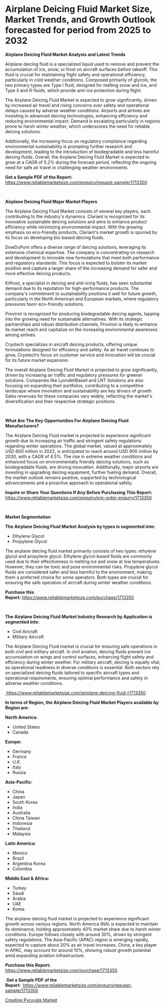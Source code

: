 <p><h1>Airplane Deicing Fluid Market Size, Market Trends, and Growth Outlook forecasted for period from 2025 to 2032</h1></p><p><strong>Airplane Deicing Fluid Market Analysis and Latest Trends</strong></p>
<p><p>Airplane deicing fluid is a specialized liquid used to remove and prevent the accumulation of ice, snow, or frost on aircraft surfaces before takeoff. This fluid is crucial for maintaining flight safety and operational efficiency, particularly in cold weather conditions. Composed primarily of glycols, the two primary types are Type I fluid, designed for melting snow and ice, and Type II and III fluids, which provide anti-ice protection during flight.</p><p>The Airplane Deicing Fluid Market is expected to grow significantly, driven by increased air travel and rising concerns over safety and operational delays caused by adverse weather conditions. Airports and airlines are investing in advanced deicing technologies, enhancing efficiency and reducing environmental impact. Demand is escalating particularly in regions prone to harsh winter weather, which underscores the need for reliable deicing solutions.</p><p>Additionally, the increasing focus on regulatory compliance regarding environmental sustainability is prompting further research and development, leading to the introduction of biodegradable and less harmful deicing fluids. Overall, the Airplane Deicing Fluid Market is expected to grow at a CAGR of 5.2% during the forecast period, reflecting the ongoing need for safe air travel in challenging weather environments.</p></p>
<p><strong>Get a Sample PDF of the Report:&nbsp;</strong> <a href="https://www.reliablemarketsize.com/enquiry/request-sample/1713350?utm_campaign=2565&utm_medium=2&utm_source=Github&utm_content=ia&utm_term=31032025&utm_id=airplane-deicing-fluid">https://www.reliablemarketsize.com/enquiry/request-sample/1713350</a></p>
<p>&nbsp;</p>
<p><strong>Airplane Deicing Fluid Major Market Players</strong></p>
<p><p>The Airplane Deicing Fluid Market consists of several key players, each contributing to the industry's dynamics. Clariant is recognized for its innovative sustainable deicing solutions and aims to enhance product efficiency while minimizing environmental impact. With the growing emphasis on eco-friendly products, Clariant's market growth is spurred by its focus on developing bio-based deicing fluids.</p><p>DowDuPont offers a diverse range of deicing solutions, leveraging its extensive chemical expertise. The company is concentrating on research and development to innovate new formulations that meet both performance and regulatory standards. This focus is expected to bolster its market position and capture a larger share of the increasing demand for safer and more effective deicing products.</p><p>Kilfrost, a specialist in deicing and anti-icing fluids, has seen substantial demand due to its reputation for high-performance products. The company's commitment to sustainability positions it well for future growth, particularly in the North American and European markets, where regulatory pressures favor eco-friendly solutions.</p><p>Proviron is recognized for producing biodegradable deicing agents, tapping into the growing need for sustainable alternatives. With its strategic partnerships and robust distribution channels, Proviron is likely to enhance its market reach and capitalize on the increasing environmental awareness among airlines.</p><p>Cryotech specializes in aircraft deicing products, offering unique formulations designed for efficiency and safety. As air travel continues to grow, Cryotech’s focus on customer service and innovation will be crucial for its future market expansion.</p><p>The overall Airplane Deicing Fluid Market is projected to grow significantly, driven by increasing air traffic and regulatory pressures for greener solutions. Companies like LyondellBasell and LNT Solutions are also focusing on expanding their portfolios, contributing to a competitive landscape where innovation and sustainability are key drivers of growth. Sales revenues for these companies vary widely, reflecting the market's diversification and their respective strategic positions.</p></p>
<p>&nbsp;</p>
<p><strong>What Are The Key Opportunities For Airplane Deicing Fluid Manufacturers?</strong></p>
<p><p>The Airplane Deicing Fluid market is projected to experience significant growth due to increasing air traffic and stringent safety regulations regarding winter operations. The global market, valued at approximately USD 600 million in 2022, is anticipated to reach around USD 800 million by 2030, with a CAGR of 4.5%. The rise in extreme weather conditions and enhanced focus on environmentally friendly deicing solutions, such as biodegradable fluids, are driving innovation. Additionally, major airports are investing in upgrading deicing equipment, further fueling demand. Overall, the market outlook remains positive, supported by technological advancements and a proactive approach to operational safety.</p></p>
<p><strong>Inquire or Share Your Questions If Any Before Purchasing This Report:</strong> <a href="https://www.reliablemarketsize.com/enquiry/pre-order-enquiry/1713350?utm_campaign=2565&utm_medium=2&utm_source=Github&utm_content=ia&utm_term=31032025&utm_id=airplane-deicing-fluid">https://www.reliablemarketsize.com/enquiry/pre-order-enquiry/1713350</a></p>
<p>&nbsp;</p>
<p><strong>Market Segmentation</strong></p>
<p><strong>The Airplane Deicing Fluid Market Analysis by types is segmented into:</strong></p>
<p><ul><li>Ethylene Glycol</li><li>Propylene Glycol</li></ul></p>
<p><p>The airplane deicing fluid market primarily consists of two types: ethylene glycol and propylene glycol. Ethylene glycol-based fluids are commonly used due to their effectiveness in melting ice and snow at low temperatures. However, they can be toxic and pose environmental risks. Propylene glycol fluids are considered safer and less harmful to the environment, making them a preferred choice for some operators. Both types are crucial for ensuring the safe operation of aircraft during winter weather conditions.</p></p>
<p><strong>Purchase this Report:&nbsp;</strong><a href="https://www.reliablemarketsize.com/purchase/1713350?utm_campaign=2565&utm_medium=2&utm_source=Github&utm_content=ia&utm_term=31032025&utm_id=airplane-deicing-fluid">https://www.reliablemarketsize.com/purchase/1713350</a></p>
<p>&nbsp;</p>
<p><strong>The Airplane Deicing Fluid Market Industry Research by Application is segmented into:</strong></p>
<p><ul><li>Civil Aircraft</li><li>Military Aircraft</li></ul></p>
<p><p>The Airplane Deicing Fluid market is crucial for ensuring safe operations in both civil and military aircraft. In civil aviation, deicing fluids prevent ice accumulation on wings and control surfaces, enhancing flight safety and efficiency during winter weather. For military aircraft, deicing is equally vital, as operational readiness in diverse conditions is essential. Both sectors rely on specialized deicing fluids tailored to specific aircraft types and operational requirements, ensuring optimal performance and safety in adverse weather conditions.</p></p>
<p><a href="https://www.reliablemarketsize.com/airplane-deicing-fluid-r1713350?utm_campaign=2565&utm_medium=2&utm_source=Github&utm_content=ia&utm_term=31032025&utm_id=airplane-deicing-fluid">&nbsp;https://www.reliablemarketsize.com/airplane-deicing-fluid-r1713350</a></p>
<p><strong>In terms of Region, the Airplane Deicing Fluid Market Players available by Region are:</strong></p>
<p>
    <p> <strong> North America: </strong>
        <ul>
            <li>United States</li>
            <li>Canada</li>
        </ul>
        </p> 
    <p> <strong> Europe: </strong>
        <ul>
            <li>Germany</li>
            <li>France</li>
            <li>U.K.</li>
            <li>Italy</li>
            <li>Russia</li>
        </ul>
        </p> 
    <p> <strong> Asia-Pacific: </strong>
        <ul>
            <li>China</li>
            <li>Japan</li>
            <li>South Korea</li>
            <li>India</li>
            <li>Australia</li>
            <li>China Taiwan</li>
            <li>Indonesia</li>
            <li>Thailand</li>
            <li>Malaysia</li>
        </ul>
        </p> 
    <p> <strong> Latin America: </strong>
        <ul>
            <li>Mexico</li>
            <li>Brazil</li>
            <li>Argentina Korea</li>
            <li>Colombia</li>
        </ul>
        </p> 
    <p> <strong> Middle East & Africa: </strong>
        <ul>
            <li>Turkey</li>
            <li>Saudi</li>
            <li>Arabia</li>
            <li>UAE</li>
            <li>Korea</li>
        </ul>
    </p>
    </p>
<p><p>The airplane deicing fluid market is projected to experience significant growth across various regions. North America (NA) is expected to maintain its dominance, holding approximately 40% market share due to harsh winter conditions. Europe follows closely with around 30%, driven by stringent safety regulations. The Asia-Pacific (APAC) region is emerging rapidly, expected to capture about 20% as air travel increases. China, a key player in APAC, may account for around 10%, showing robust growth potential amid expanding aviation infrastructure.</p></p>
<p><strong>Purchase this Report: </strong><a href="https://www.reliablemarketsize.com/purchase/1713350?utm_campaign=2565&utm_medium=2&utm_source=Github&utm_content=ia&utm_term=31032025&utm_id=airplane-deicing-fluid">https://www.reliablemarketsize.com/purchase/1713350</a></p>
<p>&nbsp;<strong>Get a Sample PDF of the Report:&nbsp;&nbsp;</strong><a href="https://www.reliablemarketsize.com/enquiry/request-sample/1713350?utm_campaign=2565&utm_medium=2&utm_source=Github&utm_content=ia&utm_term=31032025&utm_id=airplane-deicing-fluid">https://www.reliablemarketsize.com/enquiry/request-sample/1713350</a></p>
<p><strong></strong></p>
<p><p><a href="https://github.com/shirleenfraker87/Market-Research-Report-List-1/blob/main/creatine-pyruvate-market.md?utm_campaign=2565&utm_medium=2&utm_source=Github&utm_content=ia&utm_term=31032025&utm_id=airplane-deicing-fluid">Creatine Pyruvate Market</a></p></p>